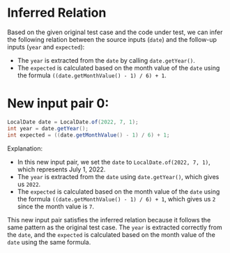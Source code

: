 # Inferred Relation
Based on the given original test case and the code under test, we can infer the following relation between the source inputs (`date`) and the follow-up inputs (`year` and `expected`):

- The `year` is extracted from the `date` by calling `date.getYear()`.
- The `expected` is calculated based on the month value of the `date` using the formula `((date.getMonthValue() - 1) / 6) + 1`.

# New input pair 0:
```java
LocalDate date = LocalDate.of(2022, 7, 1);
int year = date.getYear();
int expected = ((date.getMonthValue() - 1) / 6) + 1;
```

Explanation: 
- In this new input pair, we set the `date` to `LocalDate.of(2022, 7, 1)`, which represents July 1, 2022.
- The `year` is extracted from the `date` using `date.getYear()`, which gives us `2022`.
- The `expected` is calculated based on the month value of the `date` using the formula `((date.getMonthValue() - 1) / 6) + 1`, which gives us `2` since the month value is `7`.

This new input pair satisfies the inferred relation because it follows the same pattern as the original test case. The `year` is extracted correctly from the `date`, and the `expected` is calculated based on the month value of the `date` using the same formula.